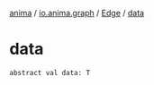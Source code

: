 [anima](../../index.md) / [io.anima.graph](../index.md) / [Edge](index.md) / [data](./data.md)

# data

`abstract val data: T`